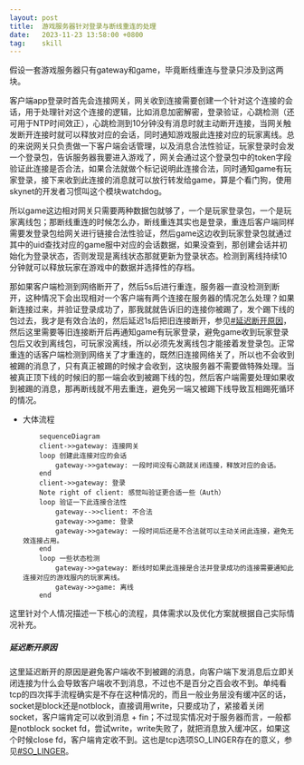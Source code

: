 ```yaml
---
layout: post
title:  游戏服务器针对登录与断线重连的处理
date:   2023-11-23 13:58:00 +0800
tag:    skill
---
```



假设一套游戏服务器只有gateway和game，毕竟断线重连与登录只涉及到这两块。

客户端app登录时首先会连接网关，网关收到连接需要创建一个针对这个连接的会话，用于处理针对这个连接的逻辑，比如消息加密解密，登录验证，心跳检测（还可用于NTP时间效正），心跳检测到10分钟没有消息时就主动断开连接，当网关触发断开连接时就可以释放对应的会话，同时通知游戏服此连接对应的玩家离线。总的来说网关只负责做一下客户端会话管理，以及消息合法性验证，玩家登录时会发一个登录包，告诉服务器我要进入游戏了，网关会通过这个登录包中的token字段验证此连接是否合法，如果合法就做个标记说明此连接合法，同时通知game有玩家登录，接下来收到此连接的消息就可以放行转发给game，算是个看门狗，使用skynet的开发者习惯叫这个模块watchdog。

所以game这边相对网关只需要两种数据包就够了，一个是玩家登录包，一个是玩家离线包；那断线重连的时候怎么办，断线重连其实也是登录，重连后客户端同样需要发登录包给网关进行链接合法性验证，然后game这边收到玩家登录包就通过其中的uid查找对应的game服中对应的会话数据，如果没查到，那创建会话并初始化为登录状态，否则发现是离线状态那就更新为登录状态。检测到离线持续10分钟就可以释放玩家在游戏中的数据并选择性的存档。

那如果客户端检测到网络断开了，然后5s后进行重连，服务器一直没检测到断开，这种情况下会出现相对一个客户端有两个连接在服务器的情况怎么处理？如果新连接过来，并验证登录成功了，那我就就告诉旧的连接你被踢了，发个踢下线的包过去，我才是有效合法的，然后延迟1s后把旧连接断开，参见[#延迟断开原因](#reason.delayed_disconnection)，然后这里需要等旧连接断开后再通知game有玩家登录，避免game收到玩家登录包后又收到离线包，可玩家没离线，所以必须先发离线包才能接着发登录包。正常重连的话客户端检测到网络关了才重连的，既然旧连接网络关了，所以也不会收到被踢的消息了，只有真正被踢的时候才会收到，这块服务器不需要做特殊处理。当被真正顶下线的时候旧的那一端会收到被踢下线的包，然后客户端需要处理如果收到被踢的消息，那再断线就不用去重连，避免另一端又被踢下线导致互相踢死循环的情况。

- 大体流程
    ```mermaid
        sequenceDiagram
        client->>gateway: 连接网关
        loop 创建此连接对应的会话
            gateway->>gateway: 一段时间没有心跳就关闭连接，释放对应的会话。
        end
        client->>gateway: 登录
        Note right of client: 感觉叫验证更合适一些（Auth）
        loop 验证一下此连接合法性
            gateway-->>client: 不合法
            gateway->>game: 登录
            gateway->>gateway: 一段时间后还是不合法就可以主动关闭此连接，避免无效连接占用。
        end
        loop 一些状态检测
            gateway->>gateway: 断线时如果此连接是合法并登录成功的连接需要通知此连接对应的游戏服内的玩家离线。
            gateway->>game: 离线
        end
    ```

这里针对个人情况描述一下核心的流程，具体需求以及优化方案就根据自己实际情况补充。

<a id="reason.delayed_disconnection"></a>
##### 延迟断开原因

这里延迟断开的原因是避免客户端收不到被踢的消息，向客户端下发消息后立即关闭连接为什么会导致客户端收不到消息，不过也不是百分之百会收不到。单纯看tcp的四次挥手流程确实是不存在这种情况的，而且一般业务层没有缓冲区的话，socket是block还是notblock，直接调用write，只要成功了，紧接着关闭socket，客户端肯定可以收到消息 + fin；不过现实情况对于服务器而言，一般都是notblock socket fd，尝试write，write失败了，就把消息放入缓冲区，如果这个时候close fd，客户端肯定收不到。这也是tcp选项SO_LINGER存在的意义，参见[#SO_LINGER](https://breezetemple.github.io/2019/07/04/tcp-option-SO-LINGER/)。
